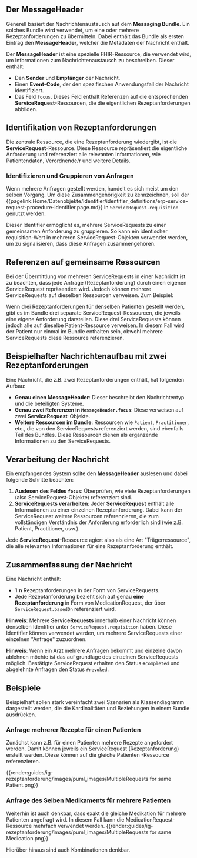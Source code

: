 ## Der MessageHeader

Generell basiert der Nachrichtenaustausch auf dem **Messaging Bundle**. Ein solches Bundle wird verwendet, um eine oder mehrere Rezeptanforderungen zu übermitteln. Dabei enthält das Bundle als ersten Eintrag den **MessageHeader**, welcher die Metadaten der Nachricht enthält.

Der **MessageHeader** ist eine spezielle FHIR-Ressource, die verwendet wird, um Informationen zum Nachrichtenaustausch zu beschreiben. Dieser enthält:

- Den **Sender** und **Empfänger** der Nachricht.
- Einen **Event-Code**, der den spezifischen Anwendungsfall der Nachricht identifiziert.
- Das Feld `focus`. Dieses Feld enthält Referenzen auf die entsprechenden **ServiceRequest**-Ressourcen, die die eigentlichen Rezeptanforderungen abbilden.

## Identifikation von Rezeptanforderungen

Die zentrale Ressource, die eine Rezeptanforderung wiedergibt, ist die **ServiceRequest**-Ressource. Diese Ressource repräsentiert die eigentliche Anforderung und referenziert alle relevanten Informationen, wie Patientendaten, Verordnende/r und weitere Details.

### Identifizieren und Gruppieren von Anfragen
Wenn mehrere Anfragen gestellt werden, handelt es sich meist um den selben Vorgang. Um diese Zusammengehörigkeit zu kennzeichnen, soll der {{pagelink:Home/Datenobjekte/Identifier/identifier_definitions/erp-service-request-procedure-identifier.page.md}} in `ServiceRequest.requisition` genutzt werden.

Dieser Identifier ermöglicht es, mehrere ServiceRequests zu einer gemeinsamen Anforderung zu gruppieren. So kann ein identischer requisition-Wert in mehreren ServiceRequest-Objekten verwendet werden, um zu signalisieren, dass diese Anfragen zusammengehören.

## Referenzen auf gemeinsame Ressourcen
Bei der Übermittlung von mehreren ServiceRequests in einer Nachricht ist zu beachten, dass jede Anfrage (Rezeptanforderung) durch einen eigenen ServiceRequest repräsentiert wird. Jedoch können mehrere ServiceRequests auf dieselben Ressourcen verweisen. Zum Beispiel:

Wenn drei Rezeptanforderungen für denselben Patienten gestellt werden, gibt es im Bundle drei separate ServiceRequest-Ressourcen, die jeweils eine eigene Anforderung darstellen.
Diese drei ServiceRequests können jedoch alle auf dieselbe Patient-Ressource verweisen. In diesem Fall wird der Patient nur einmal im Bundle enthalten sein, obwohl mehrere ServiceRequests diese Ressource referenzieren.

## Beispielhafter Nachrichtenaufbau mit zwei Rezeptanforderungen

Eine Nachricht, die z.B. zwei Rezeptanforderungen enthält, hat folgenden Aufbau:

- **Genau einen MessageHeader**: Dieser beschreibt den Nachrichtentyp und die beteiligten Systeme.
- **Genau zwei Referenzen in `MessageHeader.focus`**: Diese verweisen auf zwei **ServiceRequest**-Objekte.
- **Weitere Ressourcen im Bundle**: Ressourcen wie `Patient`, `Practitioner`, etc., die von den ServiceRequests referenziert werden, sind ebenfalls Teil des Bundles. Diese Ressourcen dienen als ergänzende Informationen zu den ServiceRequests.

## Verarbeitung der Nachricht

Ein empfangendes System sollte den **MessageHeader** auslesen und dabei folgende Schritte beachten:

1. **Auslesen des Feldes `focus`**: Überprüfen, wie viele Rezeptanforderungen (also ServiceRequest-Objekte) referenziert sind.
2. **ServiceRequests verarbeiten**: Jeder **ServiceRequest** enthält alle Informationen zu einer einzelnen Rezeptanforderung. Dabei kann der ServiceRequest weitere Ressourcen referenzieren, die zum vollständigen Verständnis der Anforderung erforderlich sind (wie z.B. Patient, Practitioner, usw.).

Jede **ServiceRequest**-Ressource agiert also als eine Art "Trägerressource", die alle relevanten Informationen für eine Rezeptanforderung enthält.

## Zusammenfassung der Nachricht

Eine Nachricht enthält:

- **1:n** Rezeptanforderungen in der Form von ServiceRequests.
- Jede Rezeptanforderung bezieht sich auf genau **eine Rezeptanforderung** in Form von MedicationRequest, der über `ServiceRequest.basedOn` referenziert wird.

**Hinweis**: Mehrere **ServiceRequests** innerhalb einer Nachricht können denselben Identifier unter `ServiceRequest.requisition` haben. Diese Identifier können verwendet werden, um mehrere ServiceRequests einer einzelnen "Anfrage" zuzuordnen.

**Hinweis**: Wenn ein Arzt mehrere Anfragen bekommt und einzelne davon ablehnen möchte ist das auf grundlage des einzelnen ServiceRequests möglich. Bestätigte ServiceRequest erhalten den Status `#completed` und abgelehnte Anfragen den Status `#revoked`.

## Beispiele

Beispielhaft sollen stark vereinfacht zwei Szenarien als Klassendiagramm dargestellt werden, die die Kardinalitäten und Beziehungen in einem Bundle ausdrücken.

### Anfrage mehrerer Rezepte für einen Patienten

Zunächst kann z.B. für einen Patienten mehrere Rezepte angefordert werden. Damit können jeweils ein ServiceRequest (Rezeptanforderung) erstellt werden. Diese können auf die gleiche Patienten -Ressource referenzieren.

{{render:guides/ig-rezeptanforderung/images/puml_images/MultipleRequests for same Patient.png}}

### Anfrage des Selben Medikaments für mehrere Patienten
Weiterhin ist auch denkbar, dass exakt die gleiche Medikation für mehrere Patienten angefragt wird. In diesem Fall kann die MedicationRequest-Ressource mehrfach verwendet werden.
{{render:guides/ig-rezeptanforderung/images/puml_images/MultipleRequests for same Medication.png}}

Hierüber hinaus sind auch Kombinationen denkbar.